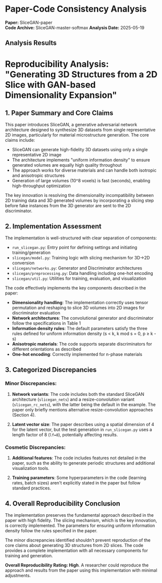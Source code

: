# Paper-Code Consistency Analysis

**Paper:** SliceGAN-paper  
**Code Archive:** SliceGAN-master-softmax
**Analysis Date:** 2025-05-19

## Analysis Results

# Reproducibility Analysis: "Generating 3D Structures from a 2D Slice with GAN-based Dimensionality Expansion"

## 1. Paper Summary and Core Claims

This paper introduces SliceGAN, a generative adversarial network architecture designed to synthesize 3D datasets from single representative 2D images, particularly for material microstructure generation. The core claims include:

- SliceGAN can generate high-fidelity 3D datasets using only a single representative 2D image
- The architecture implements "uniform information density" to ensure generated volumes are equally high quality throughout
- The approach works for diverse materials and can handle both isotropic and anisotropic structures
- Generation of large volumes (10^8 voxels) is fast (seconds), enabling high-throughput optimization

The key innovation is resolving the dimensionality incompatibility between 2D training data and 3D generated volumes by incorporating a slicing step before fake instances from the 3D generator are sent to the 2D discriminator.

## 2. Implementation Assessment

The implementation is well-structured with clear separation of components:

- `run_slicegan.py`: Entry point for defining settings and initiating training/generation
- `slicegan/model.py`: Training logic with slicing mechanism for 3D→2D conversion
- `slicegan/networks.py`: Generator and Discriminator architectures
- `slicegan/preprocessing.py`: Data handling including one-hot encoding
- `slicegan/util.py`: Utilities for training, evaluation, and visualization

The code effectively implements the key components described in the paper:

- **Dimensionality handling**: The implementation correctly uses tensor permutation and reshaping to slice 3D volumes into 2D images for discriminator evaluation
- **Network architectures**: The convolutional generator and discriminator follow the specifications in Table 1
- **Information density rules**: The default parameters satisfy the three rules defined for uniform information density (s < k, k mod s = 0, p ≥ k - s)
- **Anisotropic materials**: The code supports separate discriminators for different orientations as described
- **One-hot encoding**: Correctly implemented for n-phase materials

## 3. Categorized Discrepancies

### Minor Discrepancies:
1. **Network variants**: The code includes both the standard SliceGAN architecture (`slicegan_nets`) and a resize-convolution variant (`slicegan_rc_nets`), with the latter being the default in the example. The paper only briefly mentions alternative resize-convolution approaches (Section 4).

2. **Latent vector size**: The paper describes using a spatial dimension of 4 for the latent vector, but the test generation in `run_slicegan.py` uses a length factor of 8 (`lf=8`), potentially affecting results.

### Cosmetic Discrepancies:
1. **Additional features**: The code includes features not detailed in the paper, such as the ability to generate periodic structures and additional visualization tools.

2. **Training parameters**: Some hyperparameters in the code (learning rates, batch sizes) aren't explicitly stated in the paper but follow standard practices.

## 4. Overall Reproducibility Conclusion

The implementation preserves the fundamental approach described in the paper with high fidelity. The slicing mechanism, which is the key innovation, is correctly implemented. The parameters for ensuring uniform information density follow the rules specified in the paper.

The minor discrepancies identified shouldn't prevent reproduction of the core claims about generating 3D structures from 2D slices. The code provides a complete implementation with all necessary components for training and generation.

**Overall Reproducibility Rating: High**. A researcher could reproduce the approach and results from the paper using this implementation with minimal adjustments.